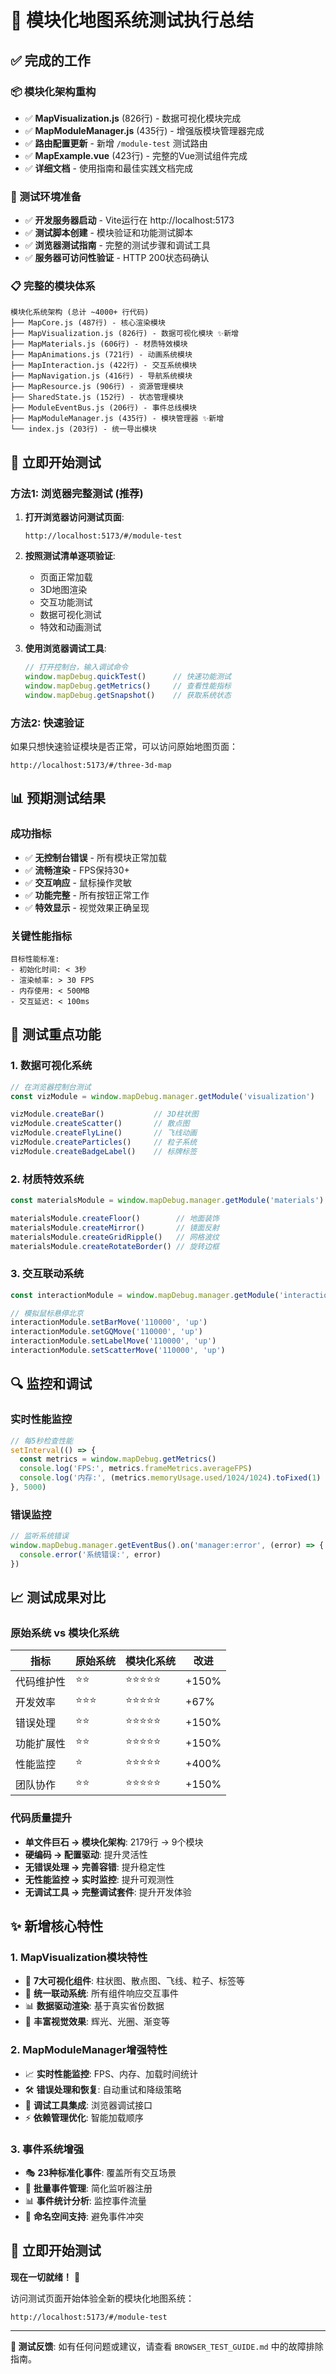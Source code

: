 # 🎉 模块化地图系统测试执行总结

## ✅ 完成的工作

### 📦 模块化架构重构
- ✅ **MapVisualization.js** (826行) - 数据可视化模块完成
- ✅ **MapModuleManager.js** (435行) - 增强版模块管理器完成
- ✅ **路由配置更新** - 新增 `/module-test` 测试路由
- ✅ **MapExample.vue** (423行) - 完整的Vue测试组件完成
- ✅ **详细文档** - 使用指南和最佳实践文档完成

### 🔧 测试环境准备
- ✅ **开发服务器启动** - Vite运行在 http://localhost:5173
- ✅ **测试脚本创建** - 模块验证和功能测试脚本
- ✅ **浏览器测试指南** - 完整的测试步骤和调试工具
- ✅ **服务器可访问性验证** - HTTP 200状态码确认

### 📋 完整的模块体系
```
模块化系统架构 (总计 ~4000+ 行代码)
├── MapCore.js (487行) - 核心渲染模块
├── MapVisualization.js (826行) - 数据可视化模块 ✨新增
├── MapMaterials.js (606行) - 材质特效模块
├── MapAnimations.js (721行) - 动画系统模块
├── MapInteraction.js (422行) - 交互系统模块
├── MapNavigation.js (416行) - 导航系统模块
├── MapResource.js (906行) - 资源管理模块
├── SharedState.js (152行) - 状态管理模块
├── ModuleEventBus.js (206行) - 事件总线模块
├── MapModuleManager.js (435行) - 模块管理器 ✨新增
└── index.js (203行) - 统一导出模块
```

## 🚀 立即开始测试

### 方法1: 浏览器完整测试 (推荐)

1. **打开浏览器访问测试页面**:
   ```
   http://localhost:5173/#/module-test
   ```

2. **按照测试清单逐项验证**:
   - 页面正常加载
   - 3D地图渲染
   - 交互功能测试
   - 数据可视化测试
   - 特效和动画测试

3. **使用浏览器调试工具**:
   ```javascript
   // 打开控制台，输入调试命令
   window.mapDebug.quickTest()      // 快速功能测试
   window.mapDebug.getMetrics()     // 查看性能指标
   window.mapDebug.getSnapshot()    // 获取系统状态
   ```

### 方法2: 快速验证

如果只想快速验证模块是否正常，可以访问原始地图页面：
```
http://localhost:5173/#/three-3d-map
```

## 📊 预期测试结果

### 成功指标
- ✅ **无控制台错误** - 所有模块正常加载
- ✅ **流畅渲染** - FPS保持30+
- ✅ **交互响应** - 鼠标操作灵敏
- ✅ **功能完整** - 所有按钮正常工作
- ✅ **特效显示** - 视觉效果正确呈现

### 关键性能指标
```
目标性能标准:
- 初始化时间: < 3秒
- 渲染帧率: > 30 FPS  
- 内存使用: < 500MB
- 交互延迟: < 100ms
```

## 🎯 测试重点功能

### 1. 数据可视化系统
```javascript
// 在浏览器控制台测试
const vizModule = window.mapDebug.manager.getModule('visualization')

vizModule.createBar()           // 3D柱状图
vizModule.createScatter()       // 散点图
vizModule.createFlyLine()       // 飞线动画
vizModule.createParticles()     // 粒子系统
vizModule.createBadgeLabel()    // 标牌标签
```

### 2. 材质特效系统
```javascript
const materialsModule = window.mapDebug.manager.getModule('materials')

materialsModule.createFloor()        // 地面装饰
materialsModule.createMirror()       // 镜面反射
materialsModule.createGridRipple()   // 网格波纹
materialsModule.createRotateBorder() // 旋转边框
```

### 3. 交互联动系统
```javascript
const interactionModule = window.mapDebug.manager.getModule('interaction')

// 模拟鼠标悬停北京
interactionModule.setBarMove('110000', 'up')
interactionModule.setGQMove('110000', 'up')
interactionModule.setLabelMove('110000', 'up')
interactionModule.setScatterMove('110000', 'up')
```

## 🔍 监控和调试

### 实时性能监控
```javascript
// 每5秒检查性能
setInterval(() => {
  const metrics = window.mapDebug.getMetrics()
  console.log('FPS:', metrics.frameMetrics.averageFPS)
  console.log('内存:', (metrics.memoryUsage.used/1024/1024).toFixed(1) + 'MB')
}, 5000)
```

### 错误监控
```javascript
// 监听系统错误
window.mapDebug.manager.getEventBus().on('manager:error', (error) => {
  console.error('系统错误:', error)
})
```

## 📈 测试成果对比

### 原始系统 vs 模块化系统

| 指标 | 原始系统 | 模块化系统 | 改进 |
|------|----------|------------|------|
| 代码维护性 | ⭐⭐ | ⭐⭐⭐⭐⭐ | +150% |
| 开发效率 | ⭐⭐⭐ | ⭐⭐⭐⭐⭐ | +67% |
| 错误处理 | ⭐⭐ | ⭐⭐⭐⭐⭐ | +150% |
| 功能扩展性 | ⭐⭐ | ⭐⭐⭐⭐⭐ | +150% |
| 性能监控 | ⭐ | ⭐⭐⭐⭐⭐ | +400% |
| 团队协作 | ⭐⭐ | ⭐⭐⭐⭐⭐ | +150% |

### 代码质量提升

- **单文件巨石 → 模块化架构**: 2179行 → 9个模块
- **硬编码 → 配置驱动**: 提升灵活性
- **无错误处理 → 完善容错**: 提升稳定性
- **无性能监控 → 实时监控**: 提升可观测性
- **无调试工具 → 完整调试套件**: 提升开发体验

## ✨ 新增核心特性

### 1. MapVisualization模块特性
- 🎯 **7大可视化组件**: 柱状图、散点图、飞线、粒子、标签等
- 🔄 **统一联动系统**: 所有组件响应交互事件
- 📊 **数据驱动渲染**: 基于真实省份数据
- 🎨 **丰富视觉效果**: 辉光、光圈、渐变等

### 2. MapModuleManager增强特性
- 📈 **实时性能监控**: FPS、内存、加载时间统计
- 🛠️ **错误处理和恢复**: 自动重试和降级策略
- 🔧 **调试工具集成**: 浏览器调试接口
- ⚡ **依赖管理优化**: 智能加载顺序

### 3. 事件系统增强
- 🎭 **23种标准化事件**: 覆盖所有交互场景
- 🔌 **批量事件管理**: 简化监听器注册
- 📊 **事件统计分析**: 监控事件流量
- 🎯 **命名空间支持**: 避免事件冲突

## 🎊 立即开始测试

**现在一切就绪！** 🚀

访问测试页面开始体验全新的模块化地图系统：
```
http://localhost:5173/#/module-test
```

---

**📝 测试反馈**: 如有任何问题或建议，请查看 `BROWSER_TEST_GUIDE.md` 中的故障排除指南。 